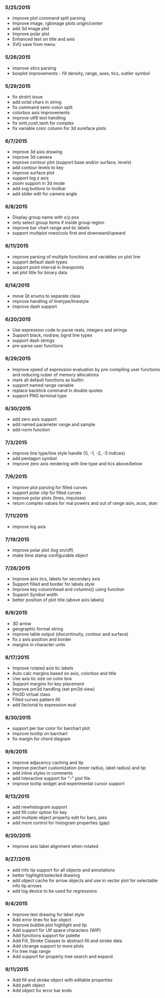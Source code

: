 ### 5/25/2015
 + improve plot command split parsing
 + Improve image, rgbimage plots origin/center
 + add 3d image plot
 + Improve polar plot
 + Enhanced text on title and axis
 + SVG save from menu

### 5/26/2015
 + improve xtics parsing
 + boxplot improvements - fill density, range, axes, tics, outlier symbol

### 5/29/2015
 + fix strstrt issue
 + add octal chars in string
 + fix command semi-colon split
 + colorbox axis improvements
 + improve utf8 text handling
 + fix sinh,cosh,tanh for complex
 + fix variable color column for 3d sureface plots

### 6/7/2015
 + improve 3d axis drawing
 + improve 3d camera
 + improve contour plot (support base and/or surface, levels)
 + add contour levels to key
 + improve surface plot
 + support log z axis
 + zoom support in 3d mode
 + add svg buttons to toolbar
 + add slider edit for camera angle

### 6/8/2015
 + Display group name with x/y pos
 + only select group items if inside group region
 + improve bar chart range and tic labels
 + support multiplot rows/cols first and downward/upward

### 6/11/2015
 + improve parsing of multiple functions and variables on plot line
 + support default dash types
 + support point interval in linespoints
 + set plot title for binary data

### 6/14/2015
 + move Qt enums to separate class
 + improve handling of linetype/linestyle
 + improve dash support

### 6/20/2015
 + Use expression code to parse reals, integers and strings
 + Support black, nodraw, bgnd line types
 + support dash strings
 + pre-parse user functions

### 6/29/2015
 + Improve speed of expression evaluation by pre-compiling user functions and
   reducing nuber of memory allocations
 + mark all default functions as builtin
 + support named range variable
 + replace backtick command in double quotes
 + support PNG terminal type

### 6/30/2015
 + add zero axis support
 + add named parameter range and sample
 + add norm function

### 7/3/2015
 + improve line type/line style handle (0, -1, -2, -3 indices)
 + add pentagon symbol
 + improve zero axis rendering with line type and tics above/below

### 7/6/2015
 + improve plot parsing for filled curves
 + support polar clip for filled curves 
 + improve polar plots (lines, impulses)
 + return complex values for real powers and out of range asin, acos, atan

### 7/11/2015
 + improve log axis

### 7/19/2015
 + improve polar plot (log on/off)
 + make time stamp configurable object

### 7/26/2015
 + Improve axis tics, labels for secondary axis
 + Support filled and border for labels style
 + Improve key columnhead and columns() using function
 + Support Symbol width
 + better position of plot title (above axis labels)

### 8/9/2015
 + 3D arrow
 + geographic format string
 + improve table output (discontinuity, contour and surface)
 + fix z axis position and border
 + margins in character units

### 8/17/2015
 + Improve rotated axis tic labels
 + Auto calc margins based on axis, colorbox and title
 + Use axis tic size on color box
 + Support margins for key placement
 + Improve pm3d handling (set pm3d view)
 + Pm3D virtual class
 + Filled curves pattern fill
 + add factorial to expression eval

### 8/30/2015
 + support per bar color for barchart plot
 + improve tooltip on barchart
 + fix margin for chord diagram

### 9/6/2015
 + improve adjacency caching and tip
 + improve piechart customization (inner radius, label radius) and tip
 + add inline styles in comments
 + add interactive support for "-" plot file
 + improve tootip widget and experimental cursor support

### 9/13/2015
 + add newhistogram support
 + add fill color option for key
 + add multiple object property edit for bars, pies
 + add more control for histogram properties (gap)

### 9/20/2015
 + improve axis label alignment when rotated

### 9/27/2015
 + add info tip support for all objects and annotations
 + better highlight/selected drawing
 + add object cache for arrow objects and use in vector plot for selectable info tip arrows
 + add log device to be used for regressions

### 9/4/2015
 + Improve text drawing for label style
 + Add error lines for bar object
 + Improve bubble plot highlight and tip
 + Add support for Utf space characters (WIP)
 + Add functions support for palette
 + Add Fill, Stroke Classes to abstract fill and stroke data
 + Add cbrange support to more plots
 + Fix tree map range
 + Add support for property tree search and expand

### 9/11/2015
 + Add fill and stroke object with editable properties
 + Add path object
 + Add object for error bar ends
